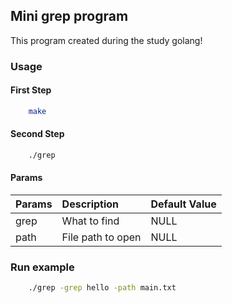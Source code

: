 ## Mini grep program
This program created during the study golang!

### Usage
#### First Step
```bash
    make
```
#### Second Step
```bash
    ./grep
```

#### Params

| Params        | Description      | Default Value  |
|:------------- |:-----------------|:---------------|
| grep          | What to find     | NULL           |
| path          | File path to open| NULL           |


### Run example
```bash
    ./grep -grep hello -path main.txt
```
